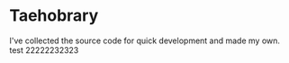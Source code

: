# Taehobrary
 I've collected the source code for quick development and made my own.
test
22222232323
